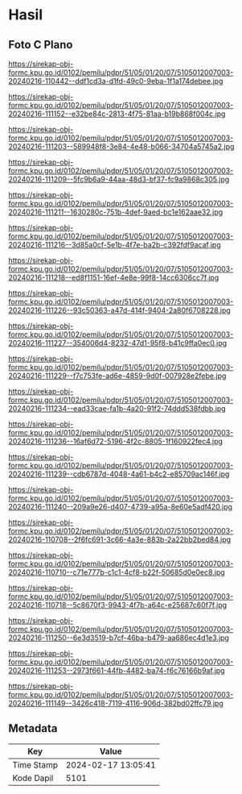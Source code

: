 # Hasil

## Foto C Plano

https://sirekap-obj-formc.kpu.go.id/0102/pemilu/pdpr/51/05/01/20/07/5105012007003-20240216-110442--ddf1cd3a-d1fd-49c0-9eba-1f1a174debee.jpg

https://sirekap-obj-formc.kpu.go.id/0102/pemilu/pdpr/51/05/01/20/07/5105012007003-20240216-111152--e32be84c-2813-4f75-81aa-b19b868f004c.jpg

https://sirekap-obj-formc.kpu.go.id/0102/pemilu/pdpr/51/05/01/20/07/5105012007003-20240216-111203--589948f8-3e84-4e48-b066-34704a5745a2.jpg

https://sirekap-obj-formc.kpu.go.id/0102/pemilu/pdpr/51/05/01/20/07/5105012007003-20240216-111209--5fc9b6a9-44aa-48d3-bf37-fc9a9868c305.jpg

https://sirekap-obj-formc.kpu.go.id/0102/pemilu/pdpr/51/05/01/20/07/5105012007003-20240216-111211--1630280c-751b-4def-9aed-bc1e162aae32.jpg

https://sirekap-obj-formc.kpu.go.id/0102/pemilu/pdpr/51/05/01/20/07/5105012007003-20240216-111216--3d85a0cf-5e1b-4f7e-ba2b-c392fdf9acaf.jpg

https://sirekap-obj-formc.kpu.go.id/0102/pemilu/pdpr/51/05/01/20/07/5105012007003-20240216-111218--ed8f1151-16ef-4e8e-99f8-14cc6306cc7f.jpg

https://sirekap-obj-formc.kpu.go.id/0102/pemilu/pdpr/51/05/01/20/07/5105012007003-20240216-111226--93c50363-a47d-414f-9404-2a80f6708228.jpg

https://sirekap-obj-formc.kpu.go.id/0102/pemilu/pdpr/51/05/01/20/07/5105012007003-20240216-111227--354006d4-8232-47d1-95f8-b41c9ffa0ec0.jpg

https://sirekap-obj-formc.kpu.go.id/0102/pemilu/pdpr/51/05/01/20/07/5105012007003-20240216-111229--f7c753fe-ad6e-4859-9d0f-007928e2febe.jpg

https://sirekap-obj-formc.kpu.go.id/0102/pemilu/pdpr/51/05/01/20/07/5105012007003-20240216-111234--ead33cae-fa1b-4a20-91f2-74ddd538fdbb.jpg

https://sirekap-obj-formc.kpu.go.id/0102/pemilu/pdpr/51/05/01/20/07/5105012007003-20240216-111236--16af6d72-5196-4f2c-8805-1f160922fec4.jpg

https://sirekap-obj-formc.kpu.go.id/0102/pemilu/pdpr/51/05/01/20/07/5105012007003-20240216-111239--cdb6787d-4048-4a61-b4c2-e85709ac146f.jpg

https://sirekap-obj-formc.kpu.go.id/0102/pemilu/pdpr/51/05/01/20/07/5105012007003-20240216-111240--209a9e26-d407-4739-a95a-8e60e5adf420.jpg

https://sirekap-obj-formc.kpu.go.id/0102/pemilu/pdpr/51/05/01/20/07/5105012007003-20240216-110708--2f6fc691-3c66-4a3e-883b-2a22bb2bed84.jpg

https://sirekap-obj-formc.kpu.go.id/0102/pemilu/pdpr/51/05/01/20/07/5105012007003-20240216-110710--c71e777b-c1c1-4cf8-b22f-50685d0e0ec8.jpg

https://sirekap-obj-formc.kpu.go.id/0102/pemilu/pdpr/51/05/01/20/07/5105012007003-20240216-110718--5c8670f3-9943-4f7b-a64c-e25687c60f7f.jpg

https://sirekap-obj-formc.kpu.go.id/0102/pemilu/pdpr/51/05/01/20/07/5105012007003-20240216-111250--6e3d3519-b7cf-46ba-b479-aa686ec4d1e3.jpg

https://sirekap-obj-formc.kpu.go.id/0102/pemilu/pdpr/51/05/01/20/07/5105012007003-20240216-111253--2973f661-44fb-4482-ba74-f6c76166b9af.jpg

https://sirekap-obj-formc.kpu.go.id/0102/pemilu/pdpr/51/05/01/20/07/5105012007003-20240216-111149--3426c418-7119-4116-906d-382bd02ffc79.jpg


## Metadata

| Key        | Value               |
| ---------- | ------------------- |
| Time Stamp | 2024-02-17 13:05:41 |
| Kode Dapil | 5101                |



